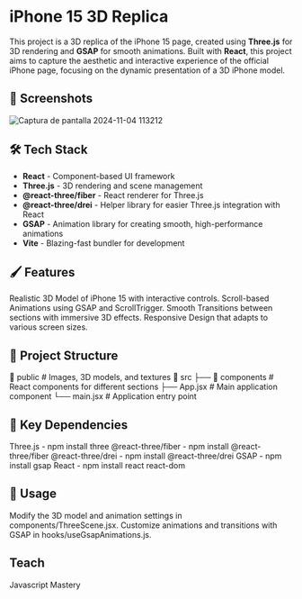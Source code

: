 # iPhone 15 3D Replica

This project is a 3D replica of the iPhone 15 page, created using **Three.js** for 3D rendering and **GSAP** for smooth animations. Built with **React**, this project aims to capture the aesthetic and interactive experience of the official iPhone page, focusing on the dynamic presentation of a 3D iPhone model.

## 📸 Screenshots

![Captura de pantalla 2024-11-04 113212](https://github.com/user-attachments/assets/2dc38210-cb2a-45a3-a3ff-5ec825053de5)

## 🛠 Tech Stack

- **React** - Component-based UI framework
- **Three.js** - 3D rendering and scene management
- **@react-three/fiber** - React renderer for Three.js
- **@react-three/drei** - Helper library for easier Three.js integration with React
- **GSAP** - Animation library for creating smooth, high-performance animations
- **Vite** - Blazing-fast bundler for development

## 🖌 Features
Realistic 3D Model of iPhone 15 with interactive controls.
Scroll-based Animations using GSAP and ScrollTrigger.
Smooth Transitions between sections with immersive 3D effects.
Responsive Design that adapts to various screen sizes.


## 📂 Project Structure
📁 public                # Images, 3D models, and textures
📁 src
├── 📁 components        # React components for different sections
├── App.jsx              # Main application component
└── main.jsx             # Application entry point


## 🧩 Key Dependencies
Three.js - npm install three
@react-three/fiber - npm install @react-three/fiber
@react-three/drei - npm install @react-three/drei
GSAP - npm install gsap
React - npm install react react-dom


## 📝 Usage
Modify the 3D model and animation settings in components/ThreeScene.jsx.
Customize animations and transitions with GSAP in hooks/useGsapAnimations.js.


## Teach

Javascript Mastery